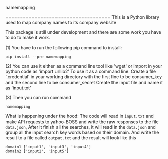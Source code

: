 namemapping

====================================
This is a Python library used to map company names to its company website 


This package is still under development and there are some work you have to do to make it work.

(1) You have to run the following pip command to install:
```
pip install --pre namemapping
``` 

(2) You can use it either as a command line tool like 'wget' or import in your python code as 'import urllib2'
To use it as a command line:
Create a file '.credential' in your working directory with the first line to be consumer_key and the second line to be consumer_secret 
Create the input file and name it as 'input.txt'  

(3) Then you can run command 
```
namemapping
```

What is happening under the hood:
The code will read in `input.txt` and make API requests to yahoo-BOSS and write the raw responses to the file `data.json`, 
After it finish all the searches, it will read in the `data.json` and group all the input search key words based on their domain. 
And write the result to a file called `output.txt` and the result will look like this

```
domain1 ['input1', 'input3', 'input4']
domain2 ['input2', 'input5']
```
